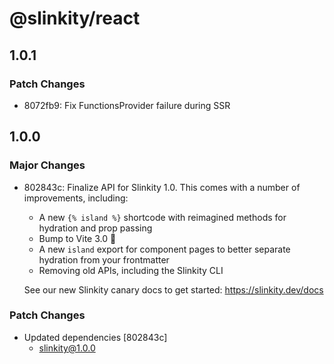 # @slinkity/react

## 1.0.1

### Patch Changes

- 8072fb9: Fix FunctionsProvider failure during SSR

## 1.0.0

### Major Changes

- 802843c: Finalize API for Slinkity 1.0. This comes with a number of improvements, including:

  - A new `{% island %}` shortcode with reimagined methods for hydration and prop passing
  - Bump to Vite 3.0 🚀
  - A new `island` export for component pages to better separate hydration from your frontmatter
  - Removing old APIs, including the Slinkity CLI

  See our new Slinkity canary docs to get started: https://slinkity.dev/docs

### Patch Changes

- Updated dependencies [802843c]
  - slinkity@1.0.0
